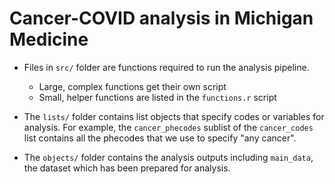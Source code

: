 # Cancer-COVID analysis in Michigan Medicine

* Files in `src/` folder are functions required to run the analysis pipeline.
    * Large, complex functions get their own script
    * Small, helper functions are listed in the `functions.r` script

* The `lists/` folder contains list objects that specify codes or variables for analysis. For example, the `cancer_phecodes` sublist of the `cancer_codes` list contains all the phecodes that we use to specify "any cancer".

* The `objects/` folder contains the analysis outputs including `main_data`, the dataset which has been prepared for analysis.
